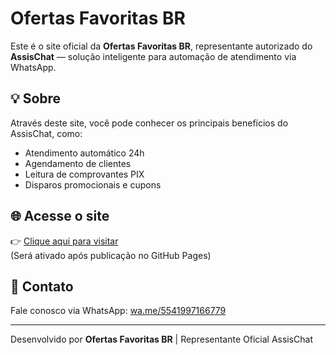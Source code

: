 # Ofertas Favoritas BR

Este é o site oficial da **Ofertas Favoritas BR**, representante autorizado do **AssisChat** — solução inteligente para automação de atendimento via WhatsApp.

## 💡 Sobre

Através deste site, você pode conhecer os principais benefícios do AssisChat, como:

- Atendimento automático 24h
- Agendamento de clientes
- Leitura de comprovantes PIX
- Disparos promocionais e cupons

## 🌐 Acesse o site

👉 [Clique aqui para visitar](https://ofertasfavoritasbr.github.io/ofertasfavoritasbr)  
(Será ativado após publicação no GitHub Pages)

## 📲 Contato

Fale conosco via WhatsApp: [wa.me/5541997166779](https://wa.me/5541997166779)

---

Desenvolvido por **Ofertas Favoritas BR** | Representante Oficial AssisChat
